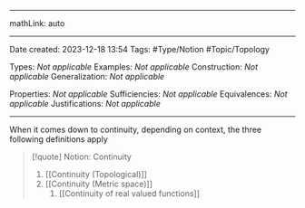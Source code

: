 
---

mathLink: auto

---
Date created: 2023-12-18 13:54
Tags: #Type/Notion  #Topic/Topology 

Types: _Not applicable_
Examples: _Not applicable_
Construction: _Not applicable_
Generalization: _Not applicable_

Properties: _Not applicable_
Sufficiencies: _Not applicable_
Equivalences: _Not applicable_
Justifications: _Not applicable_

---  

When it comes down to continuity, depending on context, the three following definitions apply

> [!quote] Notion: Continuity
> 1. [[Continuity (Topological)]]
> 	1. [[Continuity (Metric space)]]
> 		1. [[Continuity of real valued functions]]



